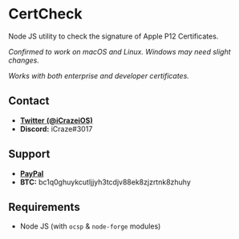 # CertCheck
Node JS utility to check the signature of Apple P12 Certificates.

*Confirmed to work on macOS and Linux. Windows may need slight changes.*

*Works with both enterprise and developer certificates.*

## Contact
 - [**Twitter** **(@iCrazeiOS)**](https://twitter.com/iCrazeiOS)
 - **Discord:** iCraze#3017

## Support
 - [**PayPal**](https://paypal.me/iCrazeiOS)
 - **BTC:** bc1q0ghuykcutljjyh3tcdjv88ek8zjzrtnk8zhuhy

## Requirements
 - Node JS (with `ocsp` & `node-forge` modules)
